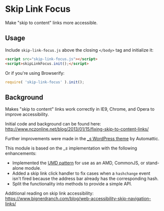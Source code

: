# Skip Link Focus

Make "skip to content" links more accessible.

## Usage

Include `skip-link-focus.js` above the closing `</body>` tag and initialize it:

```html
<script src="skip-link-focus.js"></script>
<script>skipLinkFocus.init();</script>
```

Or if you're using Browserify:

```js
require( 'skip-link-focus' ).init();
```

## Background

Makes "skip to content" links work correctly in IE9, Chrome, and Opera to improve accessibility.

Initial code and background can be found here:  
http://www.nczonline.net/blog/2013/01/15/fixing-skip-to-content-links/

Further improvements were made in the [*_s* WordPress theme](https://github.com/Automattic/_s) by Automattic.

This module is based on the *_s* implementation with the following enhancements:

* Implemented the [UMD pattern](https://github.com/umdjs/umd) for use as an AMD, CommonJS, or stand-alone module.
* Added a skip link click handler to fix cases when a `hashchange` event isn't fired because the address bar already has the corresponding hash.
* Split the functionality into methods to provide a simple API.

Additional reading on skip link accessibility:
https://www.bignerdranch.com/blog/web-accessibility-skip-navigation-links/

